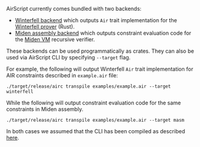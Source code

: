 AirScript currently comes bundled with two backends:

- [Winterfell backend](https://github.com/0xPolygonMiden/air-script/tree/main/codegen/winterfell) which outputs `Air` trait implementation for the [Winterfell prover](https://github.com/facebook/winterfell) (Rust).
- [Miden assembly backend](https://github.com/0xPolygonMiden/air-script/tree/main/codegen/masm) which outputs constraint evaluation code for the [Miden VM](https://github.com/0xPolygonMiden/miden-vm) recursive verifier.

These backends can be used programmatically as crates. They can also be used via AirScript CLI by specifying `--target` flag.

For example, the following will output Winterfell `Air` trait implementation for AIR constraints described in `example.air` file:

```
./target/release/airc transpile examples/example.air --target winterfell
```

While the following will output constraint evaluation code for the same constraints in Miden assembly.

```
./target/release/airc transpile examples/example.air --target masm
```

In both cases we assumed that the CLI has been compiled as described [here](introduction.md#cli).

